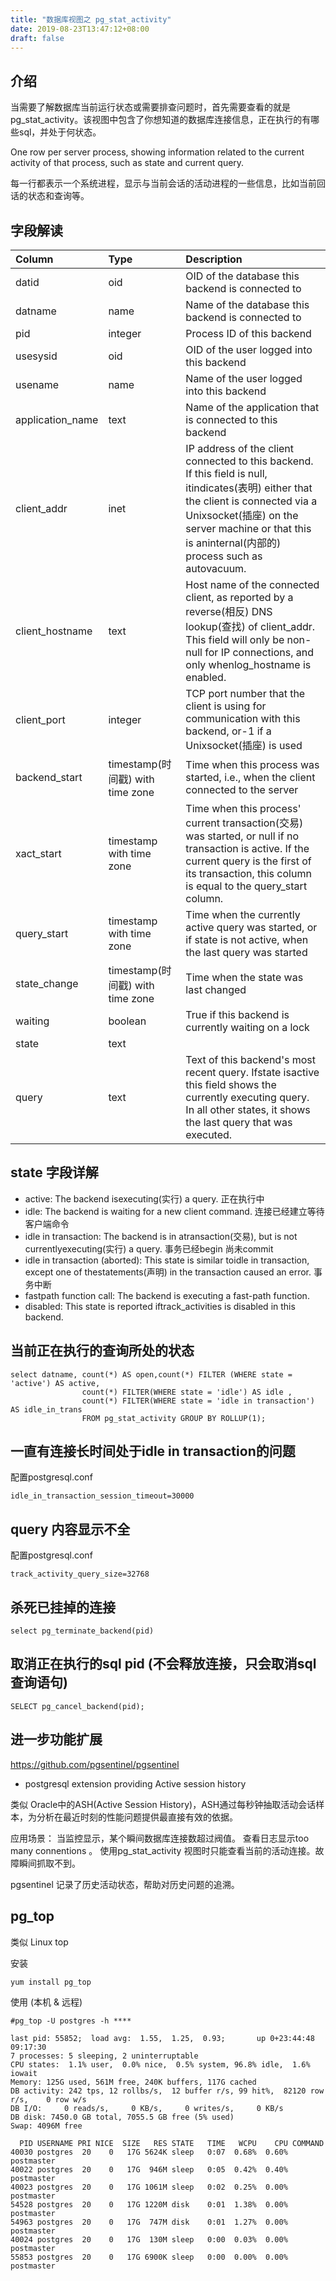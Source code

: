 ```yaml
---
title: "数据库视图之 pg_stat_activity"
date: 2019-08-23T13:47:12+08:00
draft: false
---
```


## 介绍
当需要了解数据库当前运行状态或需要排查问题时，首先需要查看的就是pg_stat_activity。该视图中包含了你想知道的数据库连接信息，正在执行的有哪些sql，并处于何状态。

One row per server process, showing information related to the current activity of that process, such as state and current query.

每一行都表示一个系统进程，显示与当前会话的活动进程的一些信息，比如当前回话的状态和查询等。

## 字段解读



|Column	 | Type | Description |
|:----|:----|:----|
|datid|	oid|	OID of the database this backend is connected to| 
|datname|	name|	Name of the database this backend is connected to|
|pid|	integer|	Process ID of this backend|
|usesysid|	oid|	OID of the user logged into this backend|
|usename|	name|	Name of the user logged into this backend|
|application_name|	text|	Name of the application that is connected to this backend|
|client_addr|	inet|	IP address of the client connected to this backend. If this field is null, itindicates(表明) either that the client is connected via a Unixsocket(插座) on the server machine or that this is aninternal(内部的) process such as autovacuum.|
|client_hostname|	text|	Host name of the connected client, as reported by a reverse(相反) DNS lookup(查找) of client_addr. This field will only be non-null for IP connections, and only whenlog_hostname is enabled.|
|client_port|	integer|	TCP port number that the client is using for communication with this backend, or-1 if a Unixsocket(插座) is used|
|backend_start|	timestamp(时间戳) with time zone|	Time when this process was started, i.e., when the client connected to the server|
|xact_start|	timestamp with time zone|	Time when this process' current transaction(交易) was started, or null if no transaction is active. If the current query is the first of its transaction, this column is equal to the query_start column.|
|query_start|	timestamp with time zone|	Time when the currently active query was started, or if state is not active, when the last query was started|
|state_change|	timestamp(时间戳) with time zone|	Time when the state was last changed|
|waiting|	boolean|	True if this backend is currently waiting on a lock|
|state|	text| | 
|query|	text|	Text of this backend's most recent query. Ifstate isactive this field shows the currently executing query. In all other states, it shows the last query that was executed.|

## state 字段详解

- active: The backend isexecuting(实行) a query. 正在执行中
- idle: The backend is waiting for a new client command. 连接已经建立等待客户端命令
- idle in transaction: The backend is in atransaction(交易), but is not currentlyexecuting(实行) a query. 事务已经begin 尚未commit
- idle in transaction (aborted): This state is similar toidle in transaction, except one of thestatements(声明) in the transaction caused an error. 事务中断
- fastpath function call: The backend is executing a fast-path function. 
- disabled: This state is reported iftrack_activities is disabled in this backend.

## 当前正在执行的查询所处的状态

```
select datname, count(*) AS open,count(*) FILTER (WHERE state = 'active') AS active,
                count(*) FILTER(WHERE state = 'idle') AS idle ,
                count(*) FILTER(WHERE state = 'idle in transaction') AS idle_in_trans
                FROM pg_stat_activity GROUP BY ROLLUP(1);
```

##  一直有连接长时间处于idle in transaction的问题

配置postgresql.conf
```
idle_in_transaction_session_timeout=30000
```

## query 内容显示不全

配置postgresql.conf
```
track_activity_query_size=32768
```

## 杀死已挂掉的连接

```
select pg_terminate_backend(pid)
```

## 取消正在执行的sql pid (不会释放连接，只会取消sql查询语句)
```
SELECT pg_cancel_backend(pid);
```

## 进一步功能扩展

https://github.com/pgsentinel/pgsentinel


- postgresql extension providing Active session history

类似 Oracle中的ASH(Active Session History)，ASH通过每秒钟抽取活动会话样本，为分析在最近时刻的性能问题提供最直接有效的依据。


应用场景： 当监控显示，某个瞬间数据库连接数超过阀值。 查看日志显示too many connentions 。 使用pg_stat_activity 视图时只能查看当前的活动连接。故障瞬间抓取不到。

pgsentinel 记录了历史活动状态，帮助对历史问题的追溯。

## pg_top

类似 Linux top

安装
```
yum install pg_top
```

使用 (本机 & 远程)
```
#pg_top -U postgres -h **** 

last pid: 55852;  load avg:  1.55,  1.25,  0.93;       up 0+23:44:48                                                                                                                09:17:30
7 processes: 5 sleeping, 2 uninterruptable
CPU states:  1.1% user,  0.0% nice,  0.5% system, 96.8% idle,  1.6% iowait
Memory: 125G used, 561M free, 240K buffers, 117G cached
DB activity: 242 tps, 12 rollbs/s,  12 buffer r/s, 99 hit%,  82120 row r/s,    0 row w/s
DB I/O:     0 reads/s,     0 KB/s,     0 writes/s,     0 KB/s
DB disk: 7450.0 GB total, 7055.5 GB free (5% used)
Swap: 4096M free

  PID USERNAME PRI NICE  SIZE   RES STATE   TIME   WCPU    CPU COMMAND
40030 postgres  20    0   17G 5624K sleep   0:07  0.68%  0.60% postmaster
40022 postgres  20    0   17G  946M sleep   0:05  0.42%  0.40% postmaster
40023 postgres  20    0   17G 1061M sleep   0:02  0.25%  0.00% postmaster
54528 postgres  20    0   17G 1220M disk    0:01  1.38%  0.00% postmaster
54963 postgres  20    0   17G  747M disk    0:01  1.27%  0.00% postmaster
40024 postgres  20    0   17G  130M sleep   0:00  0.03%  0.00% postmaster
55853 postgres  20    0   17G 6900K sleep   0:00  0.00%  0.00% postmaster
```
